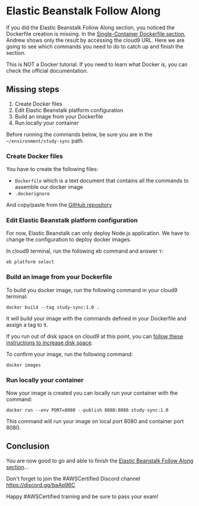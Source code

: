 # Elastic Beanstalk Follow Along

If you did the Elastic Beanstalk Follow Along section, you noticed the Dockerfile creation is missing. In the [Single-Container Dockerfile section](https://www.youtube.com/watch?v=RrKRN9zRBWs&t=7098s), Andrew shows only the result by accessing the cloud9 URL. Here we are going to see which commands you need to do to catch up and finish the section.

This is NOT a Docker tutorial. If you need to learn what Docker is, you can check the official documentation.

## Missing steps

1. Create Docker files
2. Edit Elastic Beanstalk platform configuration
3. Build an image from your Dockerfile
4. Run locally your container

Before running the commands below, be sure you are in the `~/environment/study-sync` path.

### Create Docker files

You have to create the following files:

- `Dockerfile` which is a text document that contains all the commands to assemble our docker image
- `.dockerignore`

And copy/paste from the [GitHub repository](https://github.com/ExamProCo/TheFreeAWSDeveloperAssociate)

### Edit Elastic Beanstalk platform configuration

For now, Elastic Beanstalk can only deploy Node.js application.
We have to change the configuration to deploy docker images.

In cloud9 terminal, run the following eb command and answer `Y`:

```
eb platform select
```

### Build an image from your Dockerfile

To build you docker image, run the following command in your cloud9 terminal:

```
docker build --tag study-sync:1.0 .
```

It will build your image with the commands defined in your Dockerfile and assign a tag to it.

If you run out of disk space on cloud9 at this point, you can [follow these instructions to increase disk space](https://docs.aws.amazon.com/cloud9/latest/user-guide/move-environment.html#move-environment-resize).

To confirm your image, run the following command:

```
docker images
```

### Run locally your container

Now your image is created you can locally run your container with the command:

```
docker run --env PORT=8080 --publish 8080:8080 study-sync:1.0
```

This command will run your image on local port 8080 and container port 8080.

## Conclusion

You are now good to go and able to finish the [Elastic Beanstalk Follow Along section](https://www.youtube.com/watch?v=RrKRN9zRBWs&t=7098s)...

Don't forget to join the #AWSCertified Discord channel https://discord.gg/baAq96C

Happy #AWSCertified training and be sure to pass your exam!
